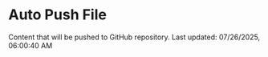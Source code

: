 # Auto Push File

Content that will be pushed to GitHub repository.
Last updated: 07/26/2025, 06:00:40 AM